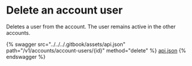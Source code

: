# Delete an account user

Deletes a user from the account. The user remains active in the other accounts.

{% swagger src="../../../.gitbook/assets/api.json" path="/v1/accounts/account-users/{id}" method="delete" %}
[api.json](../../../.gitbook/assets/api.json)
{% endswagger %}
